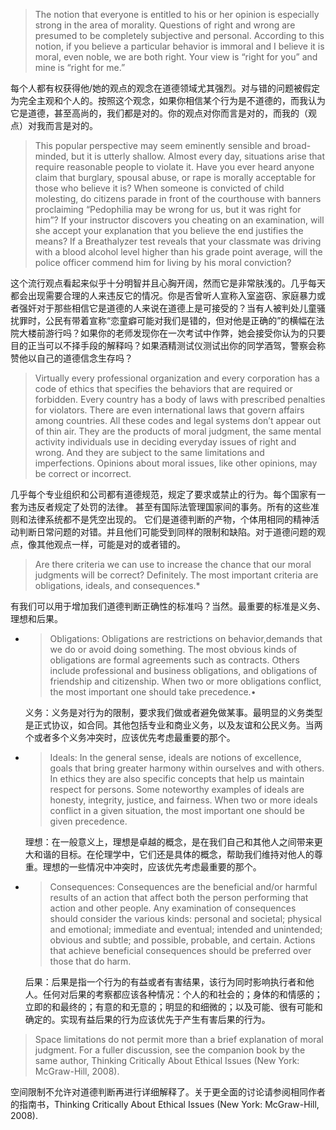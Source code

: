 > The notion that everyone is entitled to his or her opinion is especially strong in the area of morality. Questions of right and wrong are presumed to be completely subjective and personal. According to this notion, if you believe a particular behavior is immoral and I believe it is moral, even noble, we are both right. Your view is “right for you” and mine is “right for me.”

每个人都有权获得他/她的观点的观念在道德领域尤其强烈。对与错的问题被假定为完全主观和个人的。按照这个观念，如果你相信某个行为是不道德的，而我认为它是道德，甚至高尚的，我们都是对的。你的观点对你而言是对的，而我的（观点）对我而言是对的。

> This popular perspective may seem eminently sensible and broad-minded, but it is utterly shallow. Almost every day, situations arise that require reasonable people to violate it. Have you ever heard anyone claim that burglary, spousal abuse, or rape is morally acceptable for those who believe it is? When someone is convicted of child molesting, do citizens parade in front of the courthouse with banners proclaiming “Pedophilia may be wrong for us, but it was right for him”? If your instructor discovers you cheating on an examination, will she accept your explanation that you believe the end justifies the means? If a Breathalyzer test reveals that your classmate was driving with a blood alcohol level higher than his grade point average, will the police officer commend him for living by his moral conviction?

这个流行观点看起来似乎十分明智并且心胸开阔，然而它是非常肤浅的。几乎每天都会出现需要合理的人来违反它的情况。你是否曾听人宣称入室盗窃、家庭暴力或者强奸对于那些相信它是道德的人来说在道德上是可接受的？当有人被判处儿童骚扰罪时，公民有带着宣称“恋童癖可能对我们是错的，但对他是正确的”的横幅在法院大楼前游行吗？如果你的老师发现你在一次考试中作弊，她会接受你认为的只要目的正当可以不择手段的解释吗？如果酒精测试仪测试出你的同学酒驾，警察会称赞他以自己的道德信念生存吗？

> Virtually every professional organization and every corporation has a code of ethics that specifies the behaviors that are required or forbidden. Every country has a body of laws with prescribed penalties for violators. There are even international laws that govern affairs among countries. All these codes and legal systems don’t appear out of thin air. They are the products of moral judgment, the same mental activity individuals use in deciding everyday issues of right and wrong. And they are subject to the same limitations and imperfections. Opinions about moral issues, like other opinions, may be correct or incorrect.

几乎每个专业组织和公司都有道德规范，规定了要求或禁止的行为。每个国家有一套为违反者规定了处罚的法律。 甚至有国际法管理国家间的事务。所有的这些准则和法律系统都不是凭空出现的。 它们是道德判断的产物，个体用相同的精神活动判断日常问题的对错。并且他们可能受到同样的限制和缺陷。对于道德问题的观点，像其他观点一样，可能是对的或者错的。

> Are there criteria we can use to increase the chance that our moral judgments will be correct? Definitely. The most important criteria are obligations, ideals, and consequences.\*

有我们可以用于增加我们道德判断正确性的标准吗？当然。最重要的标准是义务、理想和后果。

* > Obligations: Obligations are restrictions on behavior,demands that we do or avoid doing something. The most obvious kinds of obligations are formal agreements such as contracts. Others include professional and business obligations, and obligations of friendship and citizenship. When two or more obligations conflict, the most important one should take precedence.•

  义务：义务是对行为的限制，要求我们做或者避免做某事。最明显的义务类型是正式协议，如合同。其他包括专业和商业义务，以及友谊和公民义务。当两个或者多个义务冲突时，应该优先考虑最重要的那个。

* > Ideals: In the general sense, ideals are notions of excellence, goals that bring greater harmony within ourselves and with others. In ethics they are also specific concepts that help us maintain respect for persons. Some noteworthy examples of ideals are honesty, integrity, justice, and fairness. When two or more ideals conflict in a given situation, the most important one should be given precedence.

  理想：在一般意义上，理想是卓越的概念，是在我们自己和其他人之间带来更大和谐的目标。在伦理学中，它们还是具体的概念，帮助我们维持对他人的尊重。理想的一些情况中冲突时，应该优先考虑最重要的那个。

* > Consequences: Consequences are the beneficial and/or harmful results of an action that affect both the person performing that action and other people. Any examination of consequences should consider the various kinds: personal and societal; physical and emotional; immediate and eventual; intended and unintended; obvious and subtle; and possible, probable, and certain. Actions that achieve beneficial consequences should be preferred over those that do harm.

  后果：后果是指一个行为的有益或者有害结果，该行为同时影响执行者和他人。任何对后果的考察都应该各种情况：个人的和社会的；身体的和情感的；立即的和最终的；有意的和无意的；明显的和细微的；以及可能、很有可能和确定的。实现有益后果的行为应该优先于产生有害后果的行为。

> Space limitations do not permit more than a brief explanation of moral judgment. For a fuller discussion, see the companion book by the same author, Thinking Critically About Ethical Issues \(New York: McGraw-Hill, 2008\).

空间限制不允许对道德判断再进行详细解释了。关于更全面的讨论请参阅相同作者的指南书，Thinking Critically About Ethical Issues \(New York: McGraw-Hill, 2008\).


